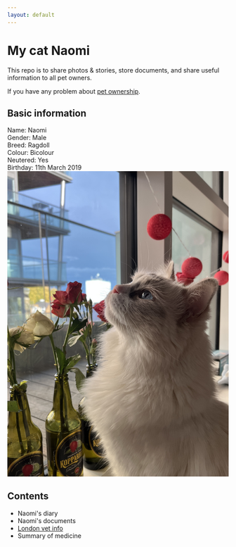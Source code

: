 ```yaml
---
layout: default
---
```


# My cat Naomi
This repo is to share photos & stories, store documents, and share useful information to all pet owners. <br>

If you have any problem about [pet ownership](https://www.justgreatlawyers.com/pet-paperwork).

## Basic information
Name: Naomi <br>
Gender: Male <br>
Breed: Ragdoll <br>
Colour: Bicolour <br>
Neutered: Yes <br>
Birthday: 11th March 2019 <br>
![naomi](pics/naomi2.jpg)

## Contents
- Naomi's diary<br>
- Naomi's documents<br>
- [London vet info](subsec/london_vet_info.md)<br>
- Summary of medicine<br>

